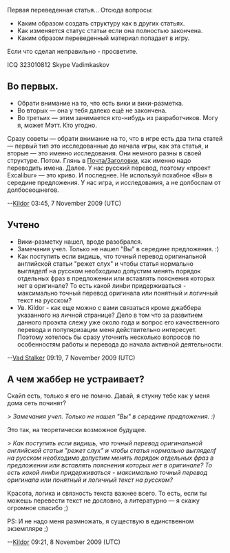 Первая переведенная статья... Отсюда вопросы:

- Каким образом создать структуру как в других статьях.
- Как изменяется статус статьи если она полностью закончена.
- Каким образом переведенный материал попадает в игру.

Если что сделал неправильно - просветите.

ICQ 323010812 Skype Vadimkaskov

## Во первых.

- Обрати внимание на то, что есть вики и вики-разметка.
- Во вторых — она у тебя далеко ещё не закончена.
- Во третьих — этим занимается кто-нибудь из разработчиков. Могу я,
  может Мэтт. Кто угодно.

Сразу советы — обрати внимание на то, что в игре есть два типа статей —
первый тип это исследованные до начала игры, как эта статья, и вторые —
это именно исследования. Они немного разны в своей структуре. Потом.
Глянь в [Почта/Заголовки](Почта/Заголовки "wikilink"), как именно надо
переводить имена. Далее. У нас русский перевод, поэтому «проект
Excalibur» — это криво. И последнее. Не используй похабное «Вы» в
середине предложения. У нас игра, и исследования, а не долбоспам от
долбосеошнегов.

--[Kildor](User:Kildor "wikilink") 03:45, 7 November 2009 (UTC)

## Учтено

- Вики-разметку нашел, вроде разобрался.
- Замечания учел. Только не нашел "Вы" в середине предложения. :)
- Как поступить если видишь, что точный перевод оригинальной английской
  статьи "режет слух" и чтобы статья нормально выгляделf на русском
  необходимо допустим менять порядок отдельных фраз в предложении или
  вставлять пояснения которых нет в оригинале? То есть какой линbи
  придерживаться - максимально точный перевод оригинала или понятный и
  логичный текст на русском?
- Ув. Kildor - как еще можно с вами связаться кроме джаббера указанного
  на личной странице? Дело в том что за развитием данного проэкта слежу
  уже около года и вопрос его качественного перевода и популяризации
  меня действительно интересует. Поэтому хотелось бы сразу уточнить
  несколько вопросов по особенностям работы и перевода до начала
  активной деятельности.

--[Vad Stalker](User:Vad_Stalker "wikilink") 09:19, 7 November 2009
(UTC)

## А чем жаббер не устраивает?

Скайп есть, только я его не помню. Давай, я стукну тебе как у меня дома
сеть починят?


*\> Замечания учел. Только не нашел "Вы" в середине предложения. :)*

Это так, на теоретически возможное будущее.


*\> Как поступить если видишь, что точный перевод оригинальной
английской статьи "режет слух" и чтобы статья нормально выгляделf на
русском необходимо допустим менять порядок отдельных фраз в предложении
или вставлять пояснения которых нет в оригинале? То есть какой линbи
придерживаться - максимально точный перевод оригинала или понятный и
логичный текст на русском?*

Красота, логика и связность текста важнее всего. То есть, если ты можешь
перевести текст не дословно, а литературно — я скажу огромное спасибо ;)

PS: И не надо меня размножать, я существую в единственном экземпляре ;)

--[Kildor](User:Kildor "wikilink") 09:21, 8 November 2009 (UTC)
